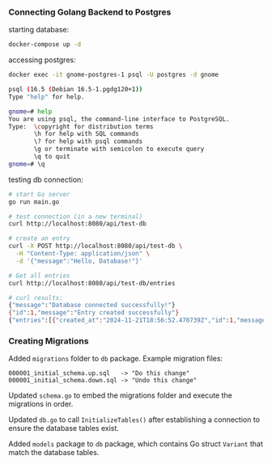 ### Connecting Golang Backend to Postgres

starting database:
```bash
docker-compose up -d
```

accessing postgres:
```bash
docker exec -it gnome-postgres-1 psql -U postgres -d gnome
```

```bash
psql (16.5 (Debian 16.5-1.pgdg120+1))
Type "help" for help.

gnome=# help
You are using psql, the command-line interface to PostgreSQL.
Type:  \copyright for distribution terms
       \h for help with SQL commands
       \? for help with psql commands
       \g or terminate with semicolon to execute query
       \q to quit
gnome=# \q
```

testing db connection:
```bash
# start Go server
go run main.go

# test connection (in a new terminal)
curl http://localhost:8080/api/test-db

# create an entry
curl -X POST http://localhost:8080/api/test-db \
  -H "Content-Type: application/json" \
  -d '{"message":"Hello, Database!"}'

# Get all entries
curl http://localhost:8080/api/test-db/entries
```

```bash
# curl results:
{"message":"Database connected successfully!"}
{"id":1,"message":"Entry created successfully"}
{"entries":[{"created_at":"2024-11-21T18:56:52.470739Z","id":1,"message":"Hello, Database!"}]}
```

### Creating Migrations

Added `migrations` folder to `db` package. Example migration files:
```
000001_initial_schema.up.sql   -> "Do this change"
000001_initial_schema.down.sql -> "Undo this change"
```

Updated `schema.go` to embed the migrations folder and execute the migrations in order.

Updated `db.go` to call `InitializeTables()` after establishing a connection to ensure the database tables exist.

Added `models` package to `db` package, which contains Go struct `Variant` that match the database tables.
